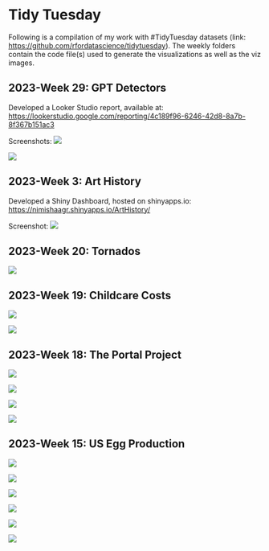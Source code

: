 # Tidy Tuesday 
Following is a compilation of my work with #TidyTuesday datasets (link: https://github.com/rfordatascience/tidytuesday). The weekly folders contain the code file(s) used to generate the visualizations as well as the viz images.

## 2023-Week 29: GPT Detectors

Developed a Looker Studio report, available at: https://lookerstudio.google.com/reporting/4c189f96-6246-42d8-8a7b-8f367b151ac3

Screenshots:
![](/2023-29-GPTDetectors/screenshot1.png)

![](/2023-29-GPTDetectors/screenshot2.png)

## 2023-Week 3: Art History

Developed a Shiny Dashboard, hosted on shinyapps.io: https://nimishaagr.shinyapps.io/ArtHistory/

Screenshot:
![](/2023-03-ArtHistory/screenshot.png)

## 2023-Week 20: Tornados

![](/2023-20-Tornados/mags.jpg)

## 2023-Week 19: Childcare Costs

![](/2023-19-ChildcareCosts/utah.jpg)

![](/2023-19-ChildcareCosts/emp-spread.gif)

## 2023-Week 18: The Portal Project

![](/2023-18-PortalProject/big_heavy_rodents.jpg)

![](/2023-18-PortalProject/hfl_wgt.jpg)

![](/2023-18-PortalProject/spcies_density_trtmt.jpg)

![](/2023-18-PortalProject/species_pregnant.jpg)

## 2023-Week 15: US Egg Production

![](/2023-15-EggProduction/cagefree_hg.jpg)

![](/2023-15-EggProduction/all_hatchtable.jpg)

![](/2023-15-EggProduction/hens_sankey.jpg)

![](/2023-15-EggProduction/hens_eggs_division.jpg)

![](/2023-15-EggProduction/hens_months.jpg)

![](/2023-15-EggProduction/eggs_months.jpg)
